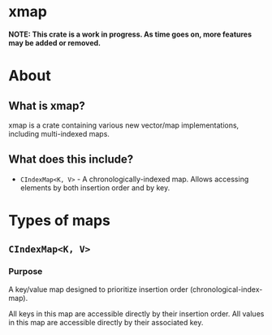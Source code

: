 # xmap

**NOTE: This crate is a work in progress. As time goes on, more features may 
be added or removed.**

# About
## What is xmap?
xmap is a crate containing various new vector/map implementations, including multi-indexed maps.

## What does this include?
- `CIndexMap<K, V>` - A chronologically-indexed map. Allows accessing elements by both insertion
order and by key. 


# Types of maps
## `CIndexMap<K, V>`
### Purpose
A key/value map designed to prioritize insertion order (chronological-index-map).

All keys in this map are accessible directly by their insertion order. All values in this map are 
accessible directly by their associated key.
